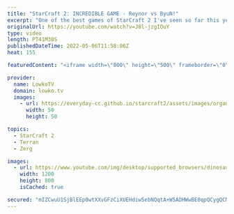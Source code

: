 ```yaml
---
title: "StarCraft 2: INCREDIBLE GAME - Reynor vs ByuN!"
excerpt: "One of the best games of StarCraft 2 I've seen so far this year. Some might even refer to it as one of the games of the year but I would never say such a thing. This is a Terran versus Zerg between ByuN and Reynor where practically the entire map mines out of Minerals and Vespene Gas.  Support my work"
originalUrl: https://youtube.com/watch?v=J8l-jzgIOuY
type: video
length: PT41M30S
publishedDateTime: 2022-05-06T11:58:06Z
heat: 155

featuredContent: "<iframe width=\"800\" height=\"500\" frameborder=\"0\" src=\"https://www.youtube.com/embed/J8l-jzgIOuY\" allow=\"accelerometer; autoplay; encrypted-media; gyroscope; picture-in-picture\" allowfullscreen></iframe>"

provider:
  name: LowkoTV
  domain: lowko.tv
  images:
    - url: https://everyday-cc.github.io/starcraft2/assets/images/organizations/lowko.tv-50x50.jpg
      width: 50
      height: 50

topics:
  - StarCraft 2
  - Terran
  - Zerg

images:
  - url: https://www.youtube.com/img/desktop/supported_browsers/dinosaur.png
    width: 1200
    height: 800
    isCached: true

secured: "mIZCwuU1SjBlEEp0wtXXvGFzCiXUEHdiw5ebNQqtA+W5ADHWwBE0qpQCygQCM6ToA5cw6AbcdrCGdqqFvX99AjqoK2zDVEOWmPlXskmtH3V1zorifVQbDjtlBlwvqq7TUPNPWnJeBWRZYVFjt2wVPIjvSyusjRPcXm9VOnAfdkRxj1JO+dbCjm0fASPcWPmMNLzgQ6z2GygxcurJcMXNA2RfA3XC8APgJYkbUASwRSPRTXd6vSSKMupjRa399ugduOpMAx0Kfr0qrtsG9pigGAq1qgIs9t7nOvKn4peJXTXbWl8UbPeVUoAUHbbT4AOdzlkmmdVpQ5KOWe5UKjzEp744J7sQbfNlMIXNklJ12k+Wk40yRaJOu6Q6cS5NJsMzp9ZT8G1e3wYrokttbTCJdKCIWc3ce0Gzl7eQpsbh9TmNN8x2fXZAw7S/nWk/ijE9;z0bVkDZ0LnaZ0cKEZGGCBA=="
---
```


